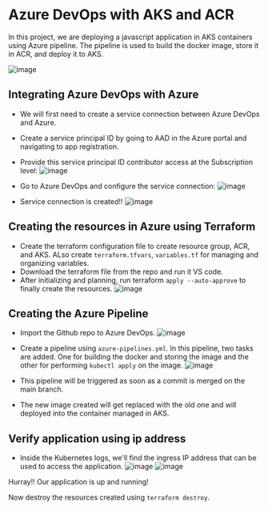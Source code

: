 # Azure DevOps with AKS and ACR

In this project, we are deploying a javascript application in AKS containers using Azure pipeline. The pipeline is used to build the docker image, store it in ACR, and deploy it to AKS.

![image](https://github.com/bishal-kashyap/azure-pipeline-deploy-to-ACR-and-AKS-using-terraform/assets/142091530/0f4c2f43-3405-4527-8e27-38f154a0c497)




## Integrating Azure DevOps with Azure

- We will first need to create a service connection between Azure DevOps and Azure.
- Create a service principal ID by going to AAD in the Azure portal and  navigating to  app registration.
- Provide this service principal ID contributor access at the Subscription level:
![image](https://github.com/bishal-kashyap/azure-pipeline-deploy-to-ACR-and-AKS-using-terraform/assets/142091530/526bb9fb-d67b-44b8-a274-f8b63dc213d8)


-  Go to Azure DevOps and configure the service connection:
![image](https://github.com/bishal-kashyap/azure-pipeline-deploy-to-ACR-and-AKS-using-terraform/assets/142091530/a9ead308-2e51-4659-9a64-8db0f7c5cb8a)

- Service connection is created!!
![image](https://github.com/bishal-kashyap/azure-pipeline-deploy-to-ACR-and-AKS-using-terraform/assets/142091530/d57af47f-ca1f-469e-9092-42329fad3252)



## Creating the resources in Azure using Terraform
- Create the terraform configuration file to create resource group, ACR, and AKS. ALso create `terraform.tfvars`, `variables.tf` for managing and organizing variables.
- Download the terraform file from the repo and run it VS code.
- After initializing and planning, run terraform `apply --auto-approve` to finally create the resources.
![image](https://github.com/bishal-kashyap/azure-pipeline-deploy-to-ACR-and-AKS-using-terraform/assets/142091530/ce6a3348-391d-4300-833e-c0b40b10de6c)



## Creating the Azure Pipeline 
- Import the Github repo to Azure DevOps.
 ![image](https://github.com/bishal-kashyap/azure-pipeline-deploy-to-ACR-and-AKS-using-terraform/assets/142091530/1faacb42-366c-4817-8881-415c053991ea)


- Create a pipeline using `azure-pipelines.yml`. In this pipeline, two tasks are added. One for building the docker and storing the image and the other for performing `kubectl apply` on the image.
![image](https://github.com/bishal-kashyap/azure-pipeline-deploy-to-ACR-and-AKS-using-terraform/assets/142091530/82862438-c482-40c8-90a4-1ddddf7aeeb7)
- This pipeline will be triggered as soon as a commit is merged on the main branch.
- The new image created will get replaced with the old one and will deployed into the container managed in AKS.

## Verify application using ip address
- Inside the Kubernetes logs, we'll find the ingress IP address that can be used to access the application.
  ![image](https://github.com/bishal-kashyap/azure-pipeline-deploy-to-ACR-and-AKS-using-terraform/assets/142091530/26ecc8b4-26a7-4e37-965f-dc01cfaffbae)
  ![image](https://github.com/bishal-kashyap/azure-pipeline-deploy-to-ACR-and-AKS-using-terraform/assets/142091530/54c7bcf5-2ac2-496f-a743-768fc2d8a2a9)


Hurray!! Our application is up and running!

Now destroy the resources created using `terraform destroy`.









